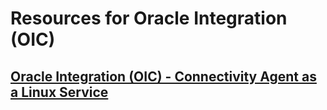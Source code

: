 # Resources for Oracle Integration (OIC)

## [Oracle Integration (OIC) - Connectivity Agent as a Linux Service](#/connectivity-agent/README.md)
